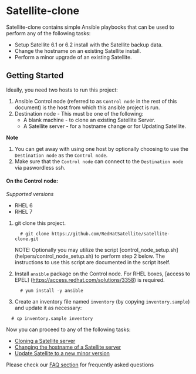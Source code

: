 # Satellite-clone
Satellite-clone contains simple Ansible playbooks that can be used to perform any of the following tasks:
* Setup Satellite 6.1 or 6.2 install with the Satellite backup data.
* Change the hostname on an existing Satellite install.
* Perform a minor upgrade of an existing Satellite.

## Getting Started
Ideally, you need two hosts to run this project:

1. Ansible Control node (referred to as `Control node` in the rest of this document) is the host from which this ansible project is run.
2. Destination node - This must be one of the following:
    - A blank machine - to clone an existing Satellite Server.
    - A Satellite server - for a hostname change or for Updating Satellite.

**Note**

1. You can get away with using one host by optionally choosing to use the `Destination node` as the `Control node`.
2. Make sure that the `Control node` can connect to the `Destination node` via paswordless ssh.

#### On the Control node:

*Supported versions*
- RHEL 6
- RHEL 7

1. git clone this project.

   ```console
     # git clone https://github.com/RedHatSatellite/satellite-clone.git
   ```
   NOTE: Optionally you may utilize the script [control_node_setup.sh] (helpers/control_node_setup.sh) to perform step 2 below.  The instructions to use this script are documented in the script itself.
2. Install `ansible` package on the Control node. For RHEL boxes, [access to EPEL] (https://access.redhat.com/solutions/3358) is required.

   ```console
     # yum install -y ansible
   ```
3. Create an inventory file named `inventory` (by copying `inventory.sample`) and update it as necessary:

  ```console
    # cp inventory.sample inventory
  ```

Now you can proceed to any of the following tasks:

 * [Cloning a Satellite server](docs/satellite-clone.md)
 * [Changing the hostname of a Satellite server](docs/satellite-hostname.md)
 * [Update Satellite to a new minor version](docs/satellite-update.md)

Please check our [FAQ section](docs/faqs.md) for frequently asked questions
